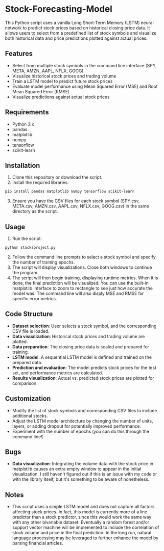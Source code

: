 # Stock-Forecasting-Model

This Python script uses a vanilla Long Short-Term Memory (LSTM) neural network to predict stock prices based on historical closing price data. It allows users to select from a predefined list of stock symbols and visualize both historical data and price predictions plotted against actual prices. 

## Features

- Select from multiple stock symbols in the command line interface (SPY, META, AMZN, AAPL, NFLX, GOOG)
- Visualize historical stock prices and trading volume
- Train a LSTM model to predict future stock prices
- Evaluate model performance using Mean Squared Error (MSE) and Root Mean Squared Error (RMSE)
- Visualize predictions against actual stock prices

## Requirements

- Python 3.x
- pandas
- matplotlib
- numpy
- tensorflow
- scikit-learn

## Installation

1. Clone this repository or download the script.
2. Install the required libraries:

```bash
pip install pandas matplotlib numpy tensorflow scikit-learn
```

3. Ensure you have the CSV files for each stock symbol (SPY.csv, META.csv, AMZN.csv, AAPL.csv, NFLX.csv, GOOG.csv) in the same directory as the script.

## Usage

1. Run the script:

```bash
python stocksproject.py
```

2. Follow the command line prompts to select a stock symbol and specify the number of training epochs.
3. The script will display visualizations. Close both windows to continue the program.
4. The script will then begin training, displaying runtime metrics. When it is done, the final prediction will be visualized. You can use the built-in matplotlib interface to zoom to rectangle to see just how accurate the model was. The command line will also disply MSE and RMSE for specific error metrics. 

## Code Structure

- **Dataset selection**: User selects a stock symbol, and the corresponding CSV file is loaded.
- **Data visualization**: Historical stock prices and trading volume are plotted.
- **Data preparation**: The closing price data is scaled and prepared for training.
- **LSTM model**: A sequential LSTM model is defined and trained on the prepared data.
- **Prediction and evaluation**: The model predicts stock prices for the test set, and performance metrics are calculated.
- **Results visualization**: Actual vs. predicted stock prices are plotted for comparison.

## Customization

- Modify the list of stock symbols and corresponding CSV files to include additional stocks.
- Adjust the LSTM model architecture by changing the number of units, layers, or adding dropout for potentially improved performance.
- Experiment with the number of epochs (you can do this through the command line!)

## Bugs
- **Data visualization**: Integrating the volume data with the stock price in matplotlib causes an extra empty window to appear in the initial visualization. I still haven't figured out if this is an issue with my code or with the library itself, but it's something to be aware of nonetheless.


## Notes

- This script uses a simple LSTM model and does not capture all factors affecting stock prices. In fact, this model is currently more of a line predictor than a stock predictor, since this would work the same way with any other bivariable dataset. Eventually a random forest and/or support vector machine will be implemented to include the correlation of stock volume and price in the final prediction. In the long run, natural language processing may be leveraged to further enhance the model by parsing financial articles. 
